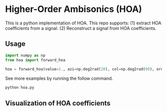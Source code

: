 # Higher-Order Ambisonics (HOA)

This is a python implementation of HOA. This repo supports: (1) extract HOA coefficients from a signal. (2) Reconstruct a signal from HOA coefficients.

## Usage

```python
import numpy as np
from hoa import forward_hoa

hoa = forward_hoa(value=1., azi=np.deg2rad(20), col=np.deg2rad(90), order=3)  # (order+1)^2
```

See more examples by running the follow command.

```python
python hoa.py
```

## Visualization of HOA coefficients